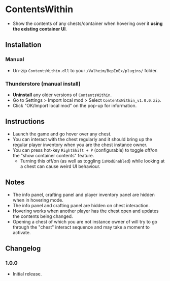 ﻿# ContentsWithin

  * Show the contents of any chests/container when hovering over it **using the existing container UI**.

## Installation

### Manual

  * Un-zip `ContentsWithin.dll` to your `/Valheim/BepInEx/plugins/` folder.

### Thunderstore (manual install)

  * **Uninstall** any older versions of `ContentsWithin`.
  * Go to Settings > Import local mod > Select `ContentsWithin_v1.0.0.zip`.
  * Click "OK/Import local mod" on the pop-up for information.

## Instructions

  * Launch the game and go hover over any chest.
  * You can interact with the chest regularly and it should bring up the regular player inventory when you are the
    chest instance owner.
  * You can press hot-key `RightShift + P` (configurable) to toggle off/on the "show container contents" feature.
    * Turning this off/on (as well as toggling `isModEnabled`) while looking at a chest can cause weird UI behaviour.

## Notes

  * The info panel, crafting panel and player inventory panel are hidden when in hovering mode.
  * The info panel and crafting panel are hidden on chest interaction.
  * Hovering works when another player has the chest open and updates the contents being changed.
  * Opening a chest of which you are not instance owner of will try to go through the "chest" interact sequence and may
    take a moment to activate.

## Changelog

### 1.0.0

  * Initial release.